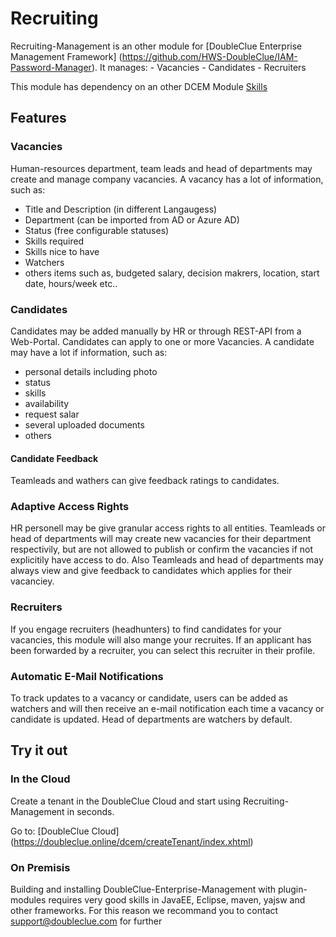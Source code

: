 # Recruiting

Recruiting-Management is an other module for [DoubleClue Enterprise Management Framework] (https://github.com/HWS-DoubleClue/IAM-Password-Manager). 
It manages:
	- Vacancies
	- Candidates
	- Recruiters  

This module has dependency on an other DCEM Module [Skills](https://github.com/HWS-DoubleClue/Skills-Management) 
	
## Features

### Vacancies
Human-resources department, team leads and head of departments may create and manage company vacancies. 
A vacancy has a lot of information, such as:
 - Title and Description (in different Langaugess)
 - Department (can be imported from AD or Azure AD)
 - Status (free configurable statuses)
 - Skills required
 - Skills nice to have
 - Watchers
 - others items such as, budgeted salary, decision makrers, location, start date, hours/week etc..

### Candidates
Candidates may be added manually by HR or through REST-API from a Web-Portal.
Candidates can apply to one or more Vacancies.
A candidate may have a lot if information, such as:
 - personal details including photo
 - status
 - skills
 - availability
 - request salar
 - several uploaded documents
 - others
 
#### Candidate Feedback
Teamleads and wathers can give feedback ratings to candidates. 

### Adaptive Access Rights 

HR personell may be give granular access rights to all entities. 
Teamleads or head of departments will may create new vacancies for their department respectivily, but are not allowed to publish or confirm the vacancies if not explicitily have access to do.
Also Teamleads and head of departments may always view and give feedback to candidates which applies for their vacanciey. 


### Recruiters

If you engage recruiters (headhunters) to find candidates for your vacancies, this module will also mange your recruites. If an applicant has been forwarded by a recruiter, you can select this recruiter in their profile.

### Automatic E-Mail Notifications
To track updates to a vacancy or candidate, users can be added as watchers and will then receive an e-mail notification each time a vacancy or candidate is updated. Head of departments are watchers by default.

## Try it out

### In the Cloud

Create a tenant in the DoubleClue Cloud and start using Recruiting-Management in seconds.
 
Go to: [DoubleClue Cloud] (https://doubleclue.online/dcem/createTenant/index.xhtml)

### On Premisis

Building and installing DoubleClue-Enterprise-Management with plugin-modules requires very good skills in JavaEE, Eclipse, maven, yajsw and other frameworks. 
For this reason we recommand you to contact support@doubleclue.com for further 

